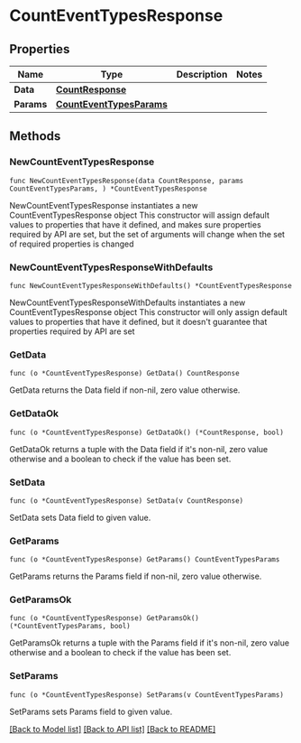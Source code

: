 # CountEventTypesResponse

## Properties

Name | Type | Description | Notes
------------ | ------------- | ------------- | -------------
**Data** | [**CountResponse**](CountResponse.md) |  | 
**Params** | [**CountEventTypesParams**](CountEventTypesParams.md) |  | 

## Methods

### NewCountEventTypesResponse

`func NewCountEventTypesResponse(data CountResponse, params CountEventTypesParams, ) *CountEventTypesResponse`

NewCountEventTypesResponse instantiates a new CountEventTypesResponse object
This constructor will assign default values to properties that have it defined,
and makes sure properties required by API are set, but the set of arguments
will change when the set of required properties is changed

### NewCountEventTypesResponseWithDefaults

`func NewCountEventTypesResponseWithDefaults() *CountEventTypesResponse`

NewCountEventTypesResponseWithDefaults instantiates a new CountEventTypesResponse object
This constructor will only assign default values to properties that have it defined,
but it doesn't guarantee that properties required by API are set

### GetData

`func (o *CountEventTypesResponse) GetData() CountResponse`

GetData returns the Data field if non-nil, zero value otherwise.

### GetDataOk

`func (o *CountEventTypesResponse) GetDataOk() (*CountResponse, bool)`

GetDataOk returns a tuple with the Data field if it's non-nil, zero value otherwise
and a boolean to check if the value has been set.

### SetData

`func (o *CountEventTypesResponse) SetData(v CountResponse)`

SetData sets Data field to given value.


### GetParams

`func (o *CountEventTypesResponse) GetParams() CountEventTypesParams`

GetParams returns the Params field if non-nil, zero value otherwise.

### GetParamsOk

`func (o *CountEventTypesResponse) GetParamsOk() (*CountEventTypesParams, bool)`

GetParamsOk returns a tuple with the Params field if it's non-nil, zero value otherwise
and a boolean to check if the value has been set.

### SetParams

`func (o *CountEventTypesResponse) SetParams(v CountEventTypesParams)`

SetParams sets Params field to given value.



[[Back to Model list]](../README.md#documentation-for-models) [[Back to API list]](../README.md#documentation-for-api-endpoints) [[Back to README]](../README.md)



